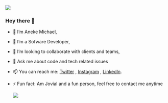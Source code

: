 ![](https://github.com/anekemichael/anekemichael/blob/main/Github%20banner.png)
### Hey there 👋

- 🔭 I’m Aneke Michael,
- 🌱 I’m a Sofware Developer,
- 👯 I’m looking to collaborate with clients and teams,
- 💬 Ask me about code and tech related issues
- 📫 You can reach me: [Twitter](https://twitter.com/d1_codes/) , [Instagram](https://instagram.com/d1_codes/) , [LinkedIn](https://www.linkedin.com/in/aneke-michael-19718a1a4/).
- ⚡ Fun fact: Am Jovial and a fun person, feel free to contact me anytime

  ![](https://github-readme-stats.vercel.app/api?username=anekemichael&show_icons=true&theme=radical)
  
  

<!--
**anekemichael/anekemichael** is a ✨ _special_ ✨ repository because its `README.md` (this file) appears on your GitHub profile.

Here are some ideas to get you started:


-->
